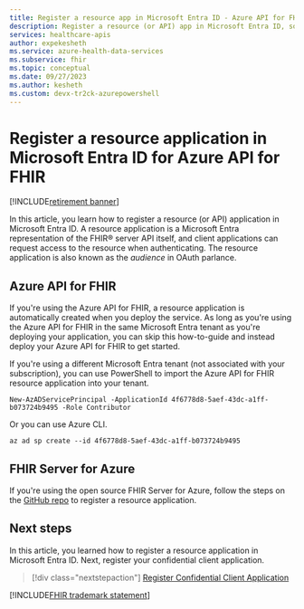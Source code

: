 ```yaml
---
title: Register a resource app in Microsoft Entra ID - Azure API for FHIR
description: Register a resource (or API) app in Microsoft Entra ID, so that client applications can request access to the resource when authenticating.
services: healthcare-apis
author: expekesheth
ms.service: azure-health-data-services
ms.subservice: fhir
ms.topic: conceptual
ms.date: 09/27/2023
ms.author: kesheth
ms.custom: devx-tr2ck-azurepowershell
---
```


# Register a resource application in Microsoft Entra ID for Azure API for FHIR

[!INCLUDE[retirement banner](../includes/healthcare-apis-azure-api-fhir-retirement.md)]

In this article, you learn how to register a resource (or API) application in Microsoft Entra ID. A resource application is a Microsoft Entra representation of the FHIR&reg; server API itself, and client applications can request access to the resource when authenticating. The resource application is also known as the *audience* in OAuth parlance.

## Azure API for FHIR

If you're using the Azure API for FHIR, a resource application is automatically created when you deploy the service. As long as you're using the Azure API for FHIR in the same Microsoft Entra tenant as you're deploying your application, you can skip this how-to-guide and instead deploy your Azure API for FHIR to get started.

If you're using a different Microsoft Entra tenant (not associated with your subscription), you can use PowerShell to import the Azure API for FHIR resource application into your tenant.

```azurepowershell-interactive
New-AzADServicePrincipal -ApplicationId 4f6778d8-5aef-43dc-a1ff-b073724b9495 -Role Contributor
```

Or you can use Azure CLI.

```azurecli-interactive
az ad sp create --id 4f6778d8-5aef-43dc-a1ff-b073724b9495
```

## FHIR Server for Azure

If you're using the open source FHIR Server for Azure, follow the steps on the [GitHub repo](https://github.com/microsoft/fhir-server/blob/master/docs/Register-Resource-Application.md) to register a resource application.

## Next steps

In this article, you learned how to register a resource application in Microsoft Entra ID. Next, register your confidential client application.

>[!div class="nextstepaction"]
>[Register Confidential Client Application](register-confidential-azure-ad-client-app.md)

[!INCLUDE[FHIR trademark statement](../includes/healthcare-apis-fhir-trademark.md)]